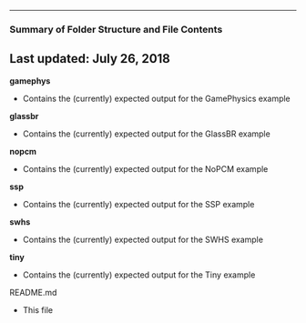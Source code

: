 --------------------------------------------------
### Summary of Folder Structure and File Contents
Last updated: July 26, 2018
--------------------------------------------------

**gamephys**
  - Contains the (currently) expected output for the GamePhysics example

**glassbr**
  - Contains the (currently) expected output for the GlassBR example

**nopcm**
  - Contains the (currently) expected output for the NoPCM example

**ssp**
  - Contains the (currently) expected output for the SSP example

**swhs**
  - Contains the (currently) expected output for the SWHS example

**tiny**
  - Contains the (currently) expected output for the Tiny example

README.md
  - This file
